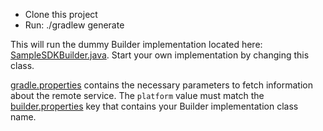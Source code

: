 * Clone this project
* Run: ./gradlew generate

This will run the dummy Builder implementation located here: [SampleSDKBuilder.java](src/main/java/com/liferay/mobile/sample/SampleSDKBuilder.java). Start your own implementation by changing this class.

[gradle.properties](gradle.properties) contains the necessary parameters to fetch information about the remote service. The `platform` value must match the [builder.properties](src/main/resources/builder.properties) key that contains your Builder implementation class name.
